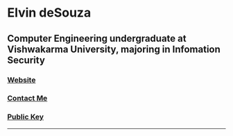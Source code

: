 # Elvin deSouza

## Computer Engineering undergraduate at Vishwakarma University, majoring in Infomation Security

### [Website](https://elvindsouza.github.io)

### [Contact Me](https://elvindsouza.github.io/about/contact)

### [Public Key](./public-key.gpg)

---
